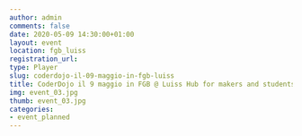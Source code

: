 ```yaml
---
author: admin
comments: false
date: 2020-05-09 14:30:00+01:00
layout: event
location: fgb_luiss
registration_url:
type: Player
slug: coderdojo-il-09-maggio-in-fgb-luiss
title: CoderDojo il 9 maggio in FGB @ Luiss Hub for makers and students
img: event_03.jpg
thumb: event_03.jpg
categories:
- event_planned
---
```

